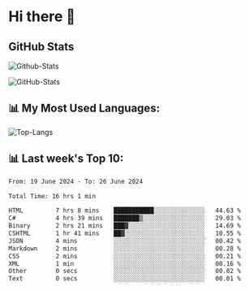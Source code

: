 # Hi there 👋

## GitHub Stats
![Github-Stats](https://github-readme-stats-sigma-five.vercel.app/api?username=ltorson&show_icons=true&theme=radical&count_private=true)

![GitHub-Stats](https://github-readme-stats.vercel.app/api/wakatime?username=LeeTorson&theme=synthwave&size_weight=0.5&count_weight=0.5&title_color=36F9F6&langs_count=10&count_private=true)

## 📊 My Most Used Languages:
![Top-Langs](https://github-readme-stats-sigma-five.vercel.app/api/top-langs/?username=LTorson&layout=compact&langs_count=10)


## 📊 Last week's Top 10:
<!--START_SECTION:waka-->

```txt
From: 19 June 2024 - To: 26 June 2024

Total Time: 16 hrs 1 min

HTML         7 hrs 8 mins    ███████████░░░░░░░░░░░░░░   44.63 %
C#           4 hrs 39 mins   ███████▒░░░░░░░░░░░░░░░░░   29.03 %
Binary       2 hrs 21 mins   ███▓░░░░░░░░░░░░░░░░░░░░░   14.69 %
CSHTML       1 hr 41 mins    ██▓░░░░░░░░░░░░░░░░░░░░░░   10.55 %
JSON         4 mins          ░░░░░░░░░░░░░░░░░░░░░░░░░   00.42 %
Markdown     2 mins          ░░░░░░░░░░░░░░░░░░░░░░░░░   00.28 %
CSS          2 mins          ░░░░░░░░░░░░░░░░░░░░░░░░░   00.21 %
XML          1 min           ░░░░░░░░░░░░░░░░░░░░░░░░░   00.16 %
Other        0 secs          ░░░░░░░░░░░░░░░░░░░░░░░░░   00.02 %
Text         0 secs          ░░░░░░░░░░░░░░░░░░░░░░░░░   00.01 %
```

<!--END_SECTION:waka-->
